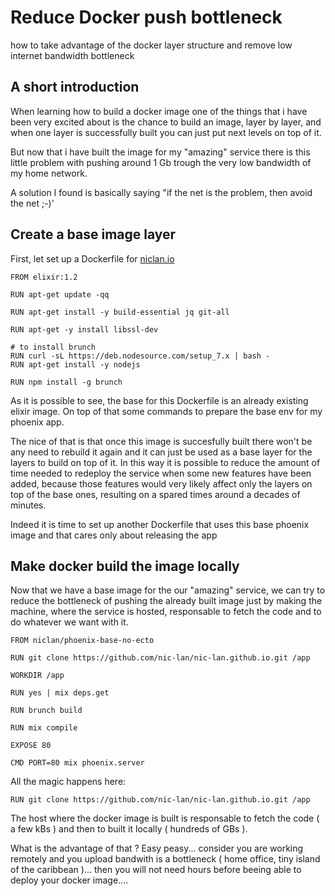 # Reduce Docker push bottleneck

how to take advantage of the docker layer structure and remove low internet bandwidth bottleneck

## A short introduction

When learning how to build a docker image one of the things that i have been very excited about is the chance to build an image, layer by layer, and when one layer is successfully built you can just put next levels on top of it. 

But now that i have built the image for my "amazing" service there is this little problem with pushing around 1 Gb trough the very low bandwidth of my home network.

A solution I found is basically saying "if the net is the problem, then avoid the net ;-)'

## Create a base image layer 

First, let set up a Dockerfile for [niclan.io](http://www.niclan.io/) 

```
FROM elixir:1.2

RUN apt-get update -qq

RUN apt-get install -y build-essential jq git-all

RUN apt-get -y install libssl-dev

# to install brunch
RUN curl -sL https://deb.nodesource.com/setup_7.x | bash -
RUN apt-get install -y nodejs

RUN npm install -g brunch
```

As it is possible to see, the base for this Dockerfile is an already existing elixir image. On top of that some commands to prepare the base env for my phoenix app.

The nice of that is that once this image is succesfully built there won't be any need to rebuild it again and it can just be used as a base layer for the layers to build on top of it. In this way it is possible to reduce the amount of time needed to redeploy the service when some new features have been added, because those features would very likely affect only the layers on top of the base ones, resulting on a spared times around a decades of minutes.

Indeed it is time to set up another Dockerfile that uses this base phoenix image and that cares only about releasing the app 

## Make docker build the image locally 

Now that we have a base image for the our "amazing" service, we can try to reduce the bottleneck of pushing the already built image just by making the machine, where the service is hosted, responsable to fetch the code and to do whatever we want with it.

```
FROM niclan/phoenix-base-no-ecto

RUN git clone https://github.com/nic-lan/nic-lan.github.io.git /app

WORKDIR /app

RUN yes | mix deps.get

RUN brunch build

RUN mix compile

EXPOSE 80

CMD PORT=80 mix phoenix.server
```


All the magic happens here:
```
RUN git clone https://github.com/nic-lan/nic-lan.github.io.git /app
```

The host where the docker image is built is responsable to fetch the code ( a few kBs ) and then to built it locally ( hundreds of GBs ). 

What is the advantage of that ? Easy peasy... consider you are working remotely and you upload bandwith is a bottleneck ( home office, tiny island of the caribbean )... then you will not need hours before beeing able to deploy your docker image.... 




